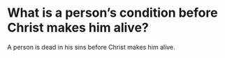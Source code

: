 # What is a person’s condition before Christ makes him alive?

A person is dead in his sins before Christ makes him alive.
